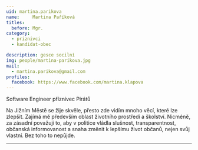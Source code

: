 ```yaml
---
uid: martina.parikova
name:     Martina Paříková
titles:
  before: Mgr.
category:
  - priznivci
  - kandidat-obec

description: gesce socilní
img: people/martina-parikova.jpg
mail:
  - martina.parikova@gmail.com
profiles:
  facebook: https://www.facebook.com/martina.klapova
---
```


Software Engineer
příznivec Pirátů


Na Jižním Městě se žije skvěle, přesto zde vidím mnoho věcí, které lze zlepšit. Zajímá mě především oblast životního prostředí a školství. Nicméně, za zásadní považuji to, aby v politice vládla slušnost, transparentnost, občanská informovanost a snaha změnit k lepšímu život občanů, nejen svůj vlastní. Bez toho to nepůjde.


---
